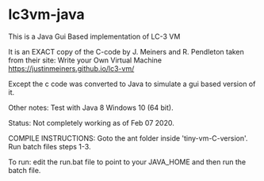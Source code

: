 # lc3vm-java
This is a Java Gui Based implementation of LC-3 VM

It is an EXACT copy of the C-code by J. Meiners and R. Pendleton taken from their site: Write your Own Virtual Machine 
https://justinmeiners.github.io/lc3-vm/

Except the c code was converted to Java to simulate a gui based version of it.

Other notes:
Test with Java 8 Windows 10 (64 bit).

Status: Not completely working as of Feb 07 2020.

COMPILE INSTRUCTIONS:
Goto the ant folder inside 'tiny-vm-C-version'. Run batch files steps 1-3.

To run: edit the run.bat file to point to your JAVA_HOME and then run the batch file.

